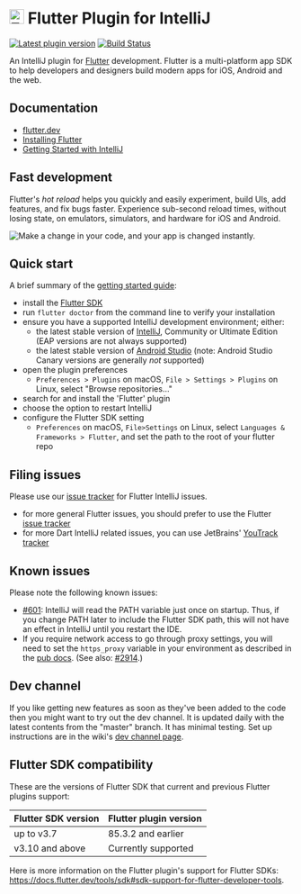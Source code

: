 # <img src="https://raw.githubusercontent.com/dart-lang/site-shared/refs/heads/main/src/_assets/image/flutter/icon/64.png" alt="Flutter" width="26" height="26"/> Flutter Plugin for IntelliJ

[![Latest plugin version](https://img.shields.io/jetbrains/plugin/v/9212)](https://plugins.jetbrains.com/plugin/9212-flutter)
[![Build Status](https://github.com/flutter/flutter-intellij/workflows/presubmit/badge.svg)](https://github.com/flutter/flutter-intellij/actions?query=branch%3Amaster+workflow%3Apresubmit)

An IntelliJ plugin for [Flutter](https://flutter.dev/) development. Flutter is a multi-platform
app SDK to help developers and designers build modern apps for iOS, Android and the web.

## Documentation

- [flutter.dev](https://flutter.dev)
- [Installing Flutter](https://docs.flutter.dev/get-started/install)
- [Getting Started with IntelliJ](https://docs.flutter.dev/tools/android-studio)

## Fast development

Flutter's <em>hot reload</em> helps you quickly and easily experiment, build UIs, add features,
and fix bugs faster. Experience sub-second reload times, without losing state, on emulators,
simulators, and hardware for iOS and Android.

<img src="https://user-images.githubusercontent.com/919717/28131204-0f8c3cda-66ee-11e7-9428-6a0513eac75d.gif" alt="Make a change in your code, and your app is changed instantly.">

## Quick start

A brief summary of the [getting started guide](https://docs.flutter.dev/tools/android-studio):

- install the [Flutter SDK](https://docs.flutter.dev/get-started/install)
- run `flutter doctor` from the command line to verify your installation
- ensure you have a supported IntelliJ development environment; either:
    - the latest stable version of [IntelliJ](https://www.jetbrains.com/idea/download), Community or Ultimate Edition (EAP versions are not
      always supported)
    - the latest stable version of [Android Studio](https://developer.android.com/studio) (note: Android Studio Canary versions are
      generally _not_ supported)
- open the plugin preferences
    - `Preferences > Plugins` on macOS, `File > Settings > Plugins` on Linux, select "Browse repositories…"
- search for and install the 'Flutter' plugin
- choose the option to restart IntelliJ
- configure the Flutter SDK setting
    - `Preferences` on macOS, `File>Settings` on Linux, select `Languages & Frameworks > Flutter`, and set
      the path to the root of your flutter repo

## Filing issues

Please use our [issue tracker](https://github.com/flutter/flutter-intellij/issues)
for Flutter IntelliJ issues.

- for more general Flutter issues, you should prefer to use the Flutter
  [issue tracker](https://github.com/flutter/flutter/issues)
- for more Dart IntelliJ related issues, you can use JetBrains'
  [YouTrack tracker](https://youtrack.jetbrains.com/issues?q=Subsystem:%20%7BLang.%20Dart%7D%20%20State:%20Unresolved)

## Known issues

Please note the following known issues:

- [#601](https://github.com/flutter/flutter-intellij/issues/601): IntelliJ will
  read the PATH variable just once on startup. Thus, if you change PATH later to
  include the Flutter SDK path, this will not have an effect in IntelliJ until you
  restart the IDE.
- If you require network access to go through proxy settings, you will need to set the
  `https_proxy` variable in your environment as described in the
  [pub docs](https://dart.dev/tools/pub/troubleshoot#pub-get-fails-from-behind-a-corporate-firewall).
  (See also: [#2914](https://github.com/flutter/flutter-intellij/issues/2914).)

## Dev channel

If you like getting new features as soon as they've been added to the code then you
might want to try out the dev channel. It is updated daily with the latest contents
from the "master" branch. It has minimal testing. Set up instructions are in the wiki's
[dev channel page](./docs/Dev-Channel.md).

## Flutter SDK compatibility

These are the versions of Flutter SDK that current and previous Flutter plugins support:

| Flutter SDK version | Flutter plugin version |
|---------------------|------------------------|
| up to v3.7          | 85.3.2 and earlier     |
| v3.10 and above     | Currently supported    |

Here is more information on the Flutter plugin's support for Flutter
SDKs: https://docs.flutter.dev/tools/sdk#sdk-support-for-flutter-developer-tools.
